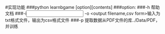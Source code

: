 #实现功能
###python learnbgame [option][contents]
  ###option:
    ###-h 帮助文档
    ###-i<input text files> -o <output filename,csv form>输入为txt格式文件，输出为csv格式文件
    ###-p 提取数据从PDF文件的库../Data/PDF，并训练

